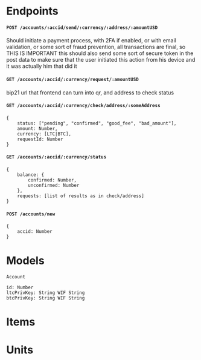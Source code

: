 # Endpoints
#### `POST /accounts/:accid/send/:currency/:address/:amountUSD`
Should initiate a payment process, with 2FA if enabled, or with email validation, or
some sort of fraud prevention, all transactions are final, so THIS IS IMPORTANT
this should also send some sort of secure token in the post data to make sure that the
user initiated this action from his device and it was actually him that did it

#### `GET /accounts/:accid/:currency/request/:amountUSD`
bip21 url that frontend can turn into qr, and address to check status

#### `GET /accounts/:accid/:currency/check/address/:someAddress`
	{
		status: ["pending", "confirmed", "good_fee", "bad_amount"],
		amount: Number,
		currency: [LTC|BTC],
		requestId: Number
	}

#### `GET /accounts/:accid/:currency/status`
	{
		balance: {
			confirmed: Number,
			unconfirmed: Number
		},
		requests: [list of results as in check/address]
	}

#### `POST /accounts/new`
	{
		accid: Number
	}

# Models

	Account

	id: Number
	ltcPrivKey: String WIF String
	btcPrivKey: String WIF String

# Items


# Units
